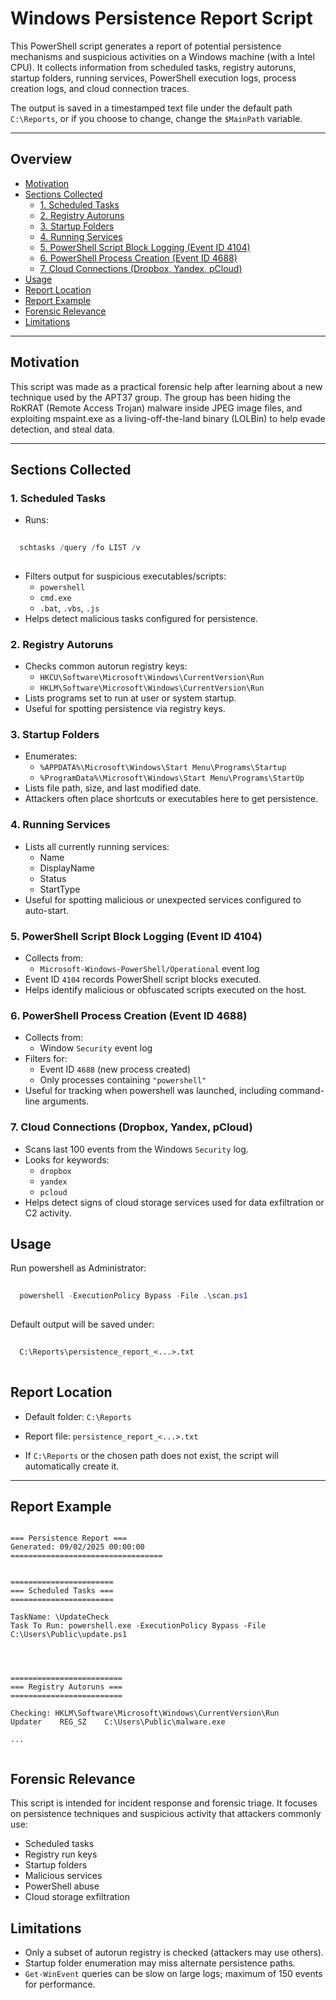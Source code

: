 # Windows Persistence Report Script

This PowerShell script generates a report of potential persistence mechanisms and suspicious activities on a Windows machine (with a Intel CPU).
It collects information from scheduled tasks, registry autoruns, startup folders, running services, PowerShell execution logs, process creation logs, and cloud connection traces.

The output is saved in a timestamped text file under the default path `C:\Reports`, or if you choose to change, change the `$MainPath` variable.

---

## Overview

- [Motivation](#motivation)
- [Sections Collected](#sections-collected)
  - [1. Scheduled Tasks](#1-scheduled-tasks)
  - [2. Registry Autoruns](#2-registry-autoruns)
  - [3. Startup Folders](#3-startup-folders)
  - [4. Running Services](#4-running-services)
  - [5. PowerShell Script Block Logging (Event ID 4104)](#5-powershell-script-block-logging-(event-id-4104))
  - [6. PowerShell Process Creation (Event ID 4688)](#6-powershell-process-creation-(event-id-4688))
  - [7. Cloud Connections (Dropbox, Yandex, pCloud)](#7-cloud-connections-(dropbox,yandex,-pcloud))
- [Usage](#usage)
- [Report Location](#report-location)
- [Report Example](#report-example)
- [Forensic Relevance](#forensic-relevance)
- [Limitations](#limitations)

---

## Motivation

This script was made as a practical forensic help after learning about a new technique used by the APT37 group.
The group has been hiding the RoKRAT (Remote Access Trojan) malware inside JPEG image files, and exploiting mspaint.exe as a living-off-the-land binary (LOLBin) to help evade detection, and steal data.

---

## Sections Collected

### 1. Scheduled Tasks

- Runs:
```powershell
 
  schtasks /query /fo LIST /v
 
```

- Filters output for suspicious executables/scripts:
  - `powershell`
  - `cmd.exe`
  - `.bat`, `.vbs`, `.js`
- Helps detect malicious tasks configured for persistence.

### 2. Registry Autoruns

- Checks common autorun registry keys:
  - `HKCU\Software\Microsoft\Windows\CurrentVersion\Run`
  - `HKLM\Software\Microsoft\Windows\CurrentVersion\Run`
- Lists programs set to run at user or system startup.
- Useful for spotting persistence via registry keys.

### 3. Startup Folders

- Enumerates:
  - `%APPDATA%\Microsoft\Windows\Start Menu\Programs\Startup`
  - `%ProgramData%\Microsoft\Windows\Start Menu\Programs\StartUp`
- Lists file path, size, and last modified date.
- Attackers often place shortcuts or executables here to get persistence.

### 4. Running Services

- Lists all currently running services:
  - Name
  - DisplayName
  - Status
  - StartType
- Useful for spotting malicious or unexpected services configured to auto-start.

### 5. PowerShell Script Block Logging (Event ID 4104)

- Collects from:
  - `Microsoft-Windows-PowerShell/Operational` event log
- Event ID `4104` records PowerShell script blocks executed.
- Helps identify malicious or obfuscated scripts executed on the host.

### 6. PowerShell Process Creation (Event ID 4688)

- Collects from:
  - Window `Security` event log
- Filters for:
  - Event ID `4688` (new process created)
  - Only processes containing `"powershell"`
- Useful for tracking when powershell was launched, including command-line arguments.

### 7. Cloud Connections (Dropbox, Yandex, pCloud)

- Scans last 100 events from the Windows `Security` log.
- Looks for keywords:
  - `dropbox`
  - `yandex`
  - `pcloud`
- Helps detect signs of cloud storage services used for data exfiltration or C2 activity.

## Usage

Run powershell as Administrator:

```powershell
 
  powershell -ExecutionPolicy Bypass -File .\scan.ps1
 
```

Default output will be saved under:
```makefile
 
  C:\Reports\persistence_report_<...>.txt
 
```

## Report Location

- Default folder: `C:\Reports`
- Report file: `persistence_report_<...>.txt`

- If `C:\Reports` or the chosen path does not exist, the script will automatically create it.

---

## Report Example

```
 
=== Persistence Report ===
Generated: 09/02/2025 00:00:00
==================================


=======================
=== Scheduled Tasks ===
=======================

TaskName: \UpdateCheck
Task To Run: powershell.exe -ExecutionPolicy Bypass -File C:\Users\Public\update.ps1




=========================
=== Registry Autoruns ===
=========================

Checking: HKLM\Software\Microsoft\Windows\CurrentVersion\Run
Updater    REG_SZ    C:\Users\Public\malware.exe

...
 
```

## Forensic Relevance

This script is intended for incident response and forensic triage.
It focuses on persistence techniques and suspicious activity that attackers commonly use:

- Scheduled tasks
- Registry run keys
- Startup folders
- Malicious services
- PowerShell abuse
- Cloud storage exfiltration

## Limitations

- Only a subset of autorun registry is checked (attackers may use others).
- Startup folder enumeration may miss alternate persistence paths.
- `Get-WinEvent` queries can be slow on large logs; maximum of 150 events for performance.


